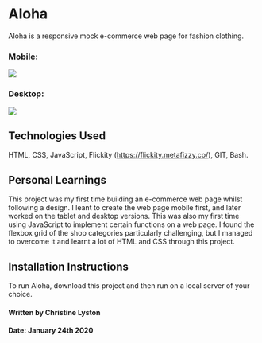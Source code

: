 # Aloha

Aloha is a responsive mock e-commerce web page for fashion clothing.

### Mobile:
![](AlohaMobileGif.gif)

### Desktop:
![](AlohaDesktopGif.gif)


## Technologies Used

HTML, CSS, JavaScript, Flickity (https://flickity.metafizzy.co/), GIT, Bash.

## Personal Learnings

This project was my first time building an e-commerce web page whilst following a design. I leant to create the web page mobile first, and later worked on the tablet and desktop versions. This was also my first time using JavaScript to implement certain functions on a web page. I found the flexbox grid of the shop categories particularly challenging, but I managed to overcome it and learnt a lot of HTML and CSS through this project. 

## Installation Instructions

To run Aloha, download this project and then run on a local server of your choice.

#### Written by Christine Lyston
#### Date: January 24th 2020
